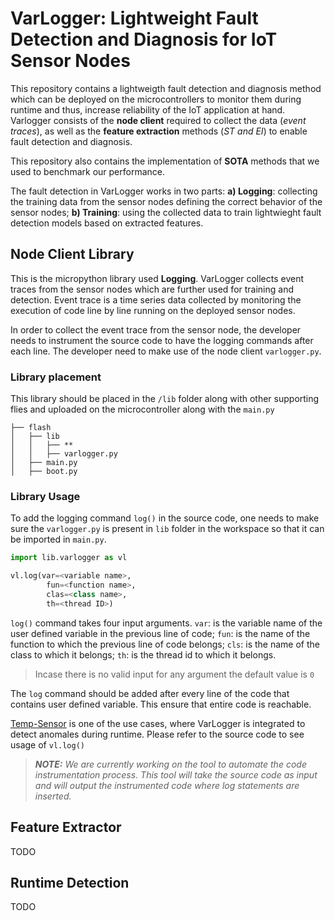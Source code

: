 # VarLogger: Lightweight Fault Detection and Diagnosis for IoT Sensor Nodes
This repository contains a lightweigth fault detection and diagnosis method which can be deployed on the microcontrollers to monitor them during runtime and thus, increase reliability of the IoT application at hand. Varlogger consists of the **node client** required to collect the data (*event traces*), as well as the **feature extraction** methods (*ST and EI*) to enable fault detection and diagnosis. 

This repository also contains the implementation of **SOTA** methods that we used to benchmark our performance.
<!-- This branch contains the code used to produce the results for *VarLogger: Anomaly Detection in IoT Sensor Nodes* publication. -->

The fault detection in VarLogger works in two parts: 
**a) Logging**: collecting the training data from the sensor nodes defining the correct behavior of the sensor nodes; 
**b) Training**: using the collected data to train lightwieght fault detection models based on extracted features.

## Node Client Library
This is the micropython library used **Logging**. VarLogger collects event traces from the sensor nodes which are further used for training and detection. Event trace is a time series data collected by monitoring the execution of code line by line running on the deployed sensor nodes. 

In order to collect the event trace from the sensor node, the developer needs to instrument the source code to have the logging commands after each line. The developer need to make use of the node client `varlogger.py`.

### Library placement
This library should be placed in the ```/lib``` folder along with other supporting flies and uploaded on the microcontroller along with the `main.py`
```
├── flash
│   ├── lib
│   │   ├── **
│   │   ├── varlogger.py
│   ├── main.py
│   ├── boot.py
````

### Library Usage
To add the logging command `log()` in the source code, one needs to make sure the `varlogger.py` is present in `lib` folder in the workspace so that it can be imported in `main.py`.

```python
import lib.varlogger as vl

vl.log(var=<variable name>, 
        fun=<function name>, 
        clas=<class name>, 
        th=<thread ID>)
```

`log()` command takes four input arguments. `var`: is the variable name of the user defined variable in the previous line of code; `fun`: is the name of the function to which the previous line of code belongs; `cls`: is the name of the class to which it belongs; `th`: is the thread id to which it belongs.

> Incase there is no valid input for any argument the default value is `0`

The `log` command should be added after every line of the code that contains user defined variable. This ensure that entire code is reachable. 

[Temp-Sensor](https://github.com/saurabh-2905/TempSensor/tree/main/transmitter) is one of the use cases, where VarLogger is integrated to detect anomales during runtime. Please refer to the source code to see usage of `vl.log()`

> **_NOTE:_** *We are currently working on the tool to automate the code instrumentation process. This tool will take the source code as input and will output the instrumented code where log statements are inserted.* 

## Feature Extractor
TODO

## Runtime Detection
TODO